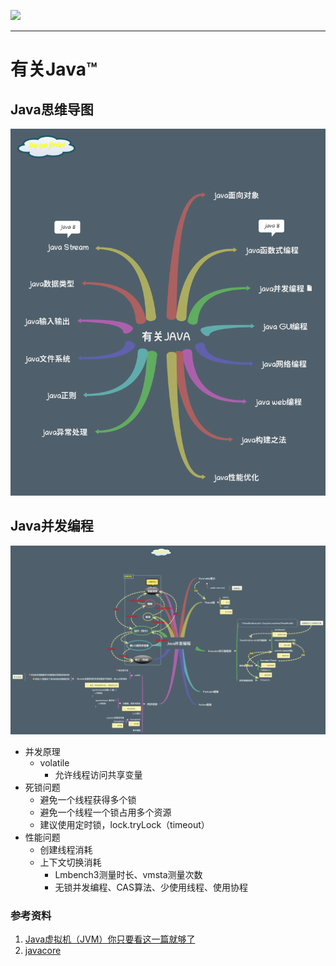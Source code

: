 ![](java__history.png)

---

# 有关Java™

## Java思维导图

![](有关Java.png)

## Java并发编程
![](Java并发编程.png)

- 并发原理
	- volatile
		- 允许线程访问共享变量
- 死锁问题
	- 避免一个线程获得多个锁
	- 避免一个线程一个锁占用多个资源
	- 建议使用定时锁，lock.tryLock（timeout）
- 性能问题
	- 创建线程消耗
	- 上下文切换消耗
		- Lmbench3测量时长、vmsta测量次数
		- 无锁并发编程、CAS算法、少使用线程、使用协程

### 参考资料
1. [Java虚拟机（JVM）你只要看这一篇就够了](https://blog.csdn.net/qq_41701956/article/details/81664921)
2. [javacore](https://github.com/dunwu/javacore)
